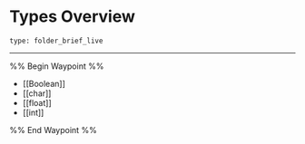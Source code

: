 # Types Overview
 
```ccard
type: folder_brief_live
```
 
---

%% Begin Waypoint %%
- [[Boolean]]
- [[char]]
- [[float]]
- [[int]]

%% End Waypoint %%